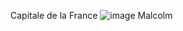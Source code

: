 Capitale de la France 
![image](https://user-images.githubusercontent.com/115066402/198040969-88b9f93c-e092-4016-8896-bb63497c9f2c.png)
Malcolm
